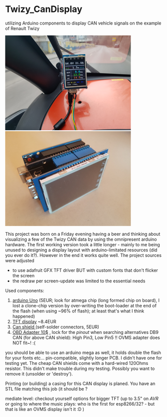 # Twizy_CanDisplay
utilizing Arduino components to display CAN vehicle signals on the example of Renault Twizy

![inUsePic](pics/coast_w_light_accel_s.png)  ![componentPic](pics/CanDisplay_desk1_s.png)


This project was born on a Friday evening having a beer and thinking about visualizing a few of the Twizy CAN data by using the omnipresent arduino hardware. 
The first working version took a little longer - mainly to me being unused to designing a display layout with arduino-limitated resources (did you ever do it?).
However in the end it works quite well. The project sources were adjusted
- to use adafruit GFX TFT driver BUT with custom fonts that don't flicker the screen
- the redraw per screen-update was limited to the essential needs

Used components:
1) [arduino Uno](https://de.aliexpress.com/item/Arduino-Uno-R3-Kompatibel-Elektronische-ATmega328P-Mikrocontroller-Karte-f-r-Robotik-und-DIY-Projekte/32836425521.html?spm=a2g0x.search0104.3.57.213b303eRYeNmd&ws_ab_test=searchweb0_0%2Csearchweb201602_1_10320_10152_10321_10065_10151_10344_10068_10342_10547_10343_10322_10340_10341_10548_10193_10194_10084_10083_10618_10304_10307_10302_5711211_10180_10313_10059_10184_10534_100031_10319_10103_10627_10626_10624_10623_10622_10186_5722411_10621_10620_5711311%2Csearchweb201603_25%2CppcSwitch_4&algo_expid=fe1368ce-872f-4d52-8570-266512dd62e9-11&algo_pvid=fe1368ce-872f-4d52-8570-266512dd62e9&transAbTest=ae803_3&priceBeautifyAB=0) (5EUR; look for atmega chip (long formed chip on board), 
   I lost a clone-chip version by over-writing the boot-loader at the end of the flash (when using ~96% of flash); at least that's what I think happened)
2) [TFT display](https://de.aliexpress.com/item/Hot-selling-2-8-inch-TFT-Touch-LCD-Screen-Display-Module-for-arduino-UNO-R3-mega2560/32809485905.html?spm=a2g0x.search0104.3.43.203e21a8TddaW8&ws_ab_test=searchweb0_0,searchweb201602_1_10320_10152_10321_10065_10151_10344_10068_10342_10547_10343_10322_10340_10341_10548_10193_10194_10084_10083_10618_10304_10307_10302_5711211_10180_10313_10059_10184_10534_100031_10319_10103_10627_10626_10624_10623_10622_10186_5722411_10621_10620_5711311-normal#cfs,searchweb201603_25,ppcSwitch_4&algo_expid=857043ee-847e-459b-9e99-53bd0180b3b1-6&algo_pvid=857043ee-847e-459b-9e99-53bd0180b3b1&transAbTest=ae803_3&priceBeautifyAB=0)
 ~8.4EUR 
3) [Can shield ](https://de.aliexpress.com/item/1Set-MCP2515-Can-Bus-Shield-Board-SPI-Interface-9-Pins-Standard-Sub-D-Connector-Expansion-Module/32819242555.html?spm=a2g0x.search0104.3.2.422e7f6fe72rXb&ws_ab_test=searchweb0_0,searchweb201602_1_10320_10152_10321_10065_10151_10344_10068_10342_10547_10343_10322_10340_10341_10548_10193_10194_10084_10083_10618_10304_10307_10302_5711211_10180_10313_10059_10184_10534_100031_10319_10103_10627_10626_10624_10623_10622_10186_5722411_10621_10620_5711311,searchweb201603_25,ppcSwitch_4&algo_expid=91f26e02-d7cb-4589-9694-d072f3432757-0&algo_pvid=91f26e02-d7cb-4589-9694-d072f3432757&transAbTest=ae803_3&priceBeautifyAB=0)
(self-solder connectors, 5EUR)
4) [OBD Adapter 10$](https://www.seeedstudio.com/DB9-to-OBD2-Cable-With-Switch-p-2872.html)
   , lock for the _pinout_ when searching alternatives 
   DB9 CAN (for above CAN shield): High Pin3, Low Pin5 !! OVMS adapter does NOT fit~! :(

you should be able to use an arduino mega as well, it holds double the flash for your fonts etc... pin-compatible, slightly longer PCB. 
I didn't have one for testing yet.
The cheap CAN shields come with a hard-wired 120Ohms resistor. This didn't make trouble during my testing. Possibly you want to remove it (unsolder or 'destroy').

Printing (or building) a casing for this CAN display is planed. You have an STL file matching this job (it should be ?

mediate level: checkout yourself options for bigger TFT (up to 3.5" on _AVR_ or going to where the music plays: who is the first for esp8266/32? - but that is like an OVMS display isn't it :D )